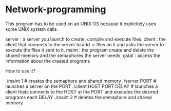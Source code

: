 # Network-programming

This program has to be used on an UNIX OS because it explicitely uses some UNIX system calls.

server : a server you launch to create, compile and execute files.
client : the client that connects to the server to add .c files on it and asks the server to execute the files it sent to it.
maint  : the program create and delete the shared memory and the semaphores the server needs.
gstat : access the information about the created programs

How to use it?

./maint 1                 # creates the semaphore and shared memory
./server PORT             # launches a server on the PORT
./client HOST PORT DELAY  # launches a client thats connects to the HOST at the PORT and executes the desired programs each DELAY
./maint 2                 # deletes the semaphore and shared memory
